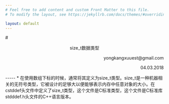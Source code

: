 ```yaml
---
# Feel free to add content and custom Front Matter to this file.
# To modify the layout, see https://jekyllrb.com/docs/themes/#overriding-theme-defaults

layout: default
---
```

#<center>size_t数据类型</center>
<p align="right">yongkangxuuest@gmail.com</p>
<p align="right">04.03.2018</p>
-----
*	在使用数组下标的时候，通常将其定义为size_t类型。size_t是一种机器相关的无符号类型，它被设计的足够大以便能够表示内存中任意对象的大小。在cstddef头文件中定义了size_t类型，这个文件是C标准类型，这个文件是C标准库stdddef.h头文件的C++语言版本。